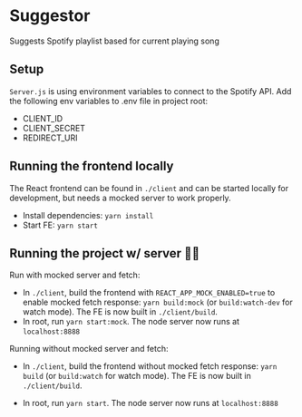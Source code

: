 # Suggestor
Suggests Spotify playlist based for current playing song

## Setup
 
`Server.js` is using environment variables to connect to the Spotify API.
Add the following env variables to .env file in project root:
- CLIENT_ID
- CLIENT_SECRET
- REDIRECT_URI

## Running the frontend locally

The React frontend can be found in `./client` and can be started locally for development, but needs a mocked server to work properly.
- Install dependencies: `yarn install`
- Start FE: `yarn start`

## Running the project w/ server 🏃‍♂️

Run with mocked server and fetch: 
-  In `./client`, build the frontend with `REACT_APP_MOCK_ENABLED=true` to enable mocked fetch response: `yarn build:mock` (or `build:watch-dev` for watch mode). The FE is now built in `./client/build`.
- In root, run `yarn start:mock`. The node server now runs at `localhost:8888` 

Running without mocked server and fetch:
-  In `./client`, build the frontend without mocked fetch response: `yarn build` (or `build:watch` for watch mode). The FE is now built in `./client/build`.
* In root, run `yarn start`. The node server now runs at `localhost:8888` 